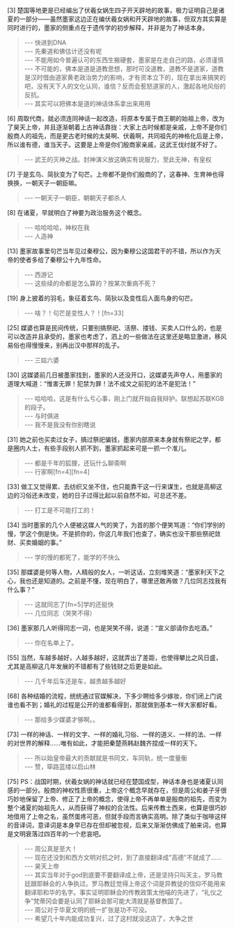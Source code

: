 
[3] 楚国等地更是已经编出了伏羲女娲生四子开天辟地的故事，极力证明自己是诸夏的一部分——虽然墨家这边正在编伏羲女娲和开天辟地的故事，但双方其实算是同时进行的，墨家的侧重点在于遗传学的初步解释，并非是为了神话本身。
>--- 快进到DNA<br>
>--- 先秦道和佛估计还没有呢<br>
>--- 不能用如今普遍认可的东西生搬硬套，墨家是在走自己的路，必须谨慎<br>
>--- 不可能的，佛本是道是道教思想，那时可没道教，道教不是道家，道教是汉时借由道家黄老政治势力的影响，才有资本立下的，现在拿出来搞笑的吧，没有天下人的文化认同，谁信？反而会惹怒道家的人，激起各地风俗的反抗。<br>
>--- 其实可以把佛本是道的神话体系拿出来用用<br>

[6] 周取代商，就必须连同神话一起改造，将原本专属于商王朝的始祖上帝，改为了昊天上帝，并且逐渐朝着上古神话靠拢：大家上古时候都是亲戚，上帝不是你们殷商人的祖先，而是更古老时候的太昊啊、伏羲啊，共同祖先的神格化后是上帝，所以谁有德，谁当天子。这要是上帝是你们殷商家亲戚，这武王伐纣就不好了。
>--- 武王的灭神之战。封神演义放这确实有说服力，至此无神，有皇权<br>

[7] 于是玄鸟、简狄变为了句芒。上帝都不是你们殷商的了，这春神、生育神也得换换，一朝天子一朝臣嘛。
>--- 一朝天子一朝臣，朝朝天子都杀人<br>

[8] 在诸夏，早就明白了神要为政治服务这个概念。
>--- 哈哈哈哈，神权在我<br>
>--- 人造神<br>

[13] 墨家故事里句芒当年见过秦穆公，因为秦穆公这国君干的不错，所以作为天帝的使者多给了秦穆公十九年性命。
>--- 西游记<br>
>--- 这些续的命都是怎么算的？按某次重病不死？<br>

[19] 身上披着的羽毛，象征着玄鸟、简狄以及变性后人面鸟身的句芒。
>--- 啥？！句芒是变性人？！[fn=33]<br>

[25] 媒婆也算是民间传统，只要别搞祭祀、活祭、搂钱、买卖人口什么的，也是可以改造并且承受的，墨家也考虑了，泗上的一些做法在这里还是略显激进，移风易俗也得慢慢来，别再出汉中那样的乱子。
>--- 三姑六婆<br>

[30] 这媒婆前几日被墨家找到，墨家的人还没开口，这媒婆先声夺人，用墨家的道理大喊道：“惟害无罪！犯禁为罪！法不成文之前犯的法不是犯法！”
>--- 哈哈哈，这是有什么亏心事，刚上门就开始自我辩护。联想起苏联KGB的段子。<br>
>--- 与时俱进<br>
>--- 我不是我没有你别瞎说<br>

[31] 她之前也买卖过女子，搞过祭祀骗钱，墨家内部原来本身就有祭祀之学，都是圈内人士，有些手段别人抓不到，墨家抓起来可是一抓一个准儿。
>--- 都是千年的狐狸，还玩什么聊斋啊<br>
>--- 行家啊[fn=4][fn=4]<br>

[33] 做工又觉得累、去纺织又坐不住，也只能靠干这一行来谋生，也就是高柳这边的习俗还未改变，她的日子过得比起以前自然不如，可总还不差。
>--- 打工是不可能打工的！<br>

[34] 当时墨家的几个人便被这媒人气的笑了，为首的那个便笑骂道：“你们学别的慢，学这个倒是快。不是抓你的，你这几年我们也查了，确实也没干那些祭祀敛财、买卖婚姻的事。”
>--- 学的慢的都死了，能学的不快么<br>

[35] 那媒婆是何等人物，人精般的女人，一听这话，立刻堆笑道：“墨家利天下之心，我也还是知道的。之前是不懂，现在明白了，哪里还敢再做？几位同志找我有什么事？”
>--- 这就同志了[fn=5]学的还挺快<br>
>--- 几位同志（哭笑不得）<br>

[36] 墨家那几人听得同志一词，也是哭笑不得，说道：“宣义部请你去吃酒。”
>--- 你在名单上了。<br>

[55] 当然，车越多越好，人越多越好，这就弄出了差距，也使得攀比之风日盛，尤其是高柳这几年发展的不错都有了些钱财之后更是如此。
>--- 几千年后车还是车，越贵越多越好<br>

[68] 各种结婚的流程，统统通过官媒解决，下多少聘给多少嫁妆，你们闭上门说谁也看不到；婚礼的过程是公开的谁都看得到，那就做到基本一样大家都好看。
>--- 那给多少媒婆才够啊。。<br>

[73] 一样的神话、一样的文字、一样的婚礼习俗、一样的道义、一样的法、一样的对世界的解释……唯有如此，才能把秦楚燕韩赵魏齐捏成一样的天下。
>--- 所以始皇帝最大的贡献就是书同文，车同轨，统一度量衡<br>
>--- 赞，筚路蓝缕以启山林<br>

[75] PS：战国时期，伏羲女娲的神话就已经在楚国成型，神话本身也是诸夏认同感的一部分。殷商的神权性质很重，上帝这个概念早就存在，但是周公和姜子牙很巧妙地保留了上帝、修正了上帝的概念，使得上帝不再单单是殷商的祖先，而变为整个诸夏的始祖先人，从而获得了神权的合法性。后来传教士西来，也算是很巧妙地借用了上帝之名，虽然蛋疼可恶，但就手段而言确实高明。除了类似于咖啡这样的音译词，意译词是本身早已存在但却被忽视，后来又渐渐仿佛成了舶来词，也算是文明衰落过四百年的一个悲哀吧。
>--- 周公真是至大！<br>
>--- 现在还没到和西方文明对抗之时，到了直接翻译成"高德"不就成了……<br>
>--- 昊天上帝<br>
>--- 其实当年对于god到底要不要翻译成上帝，还是坚持只叫天主，罗马教廷跟耶稣会的人争执过。罗马教廷觉得上帝这个词是异教徒的信仰不能用来翻译耶和华的名字。事实证明耶稣会的传教政策太他喵的先进了，“礼仪之争”梵蒂冈会要是认同了耶稣会那可能大清就是基督教国了。<br>
>--- 周公对于华夏文明的统一扩张是功不可没。<br>
>--- 希望几十年内能成功复兴，过了这村就没这店了，大争之世<br>
